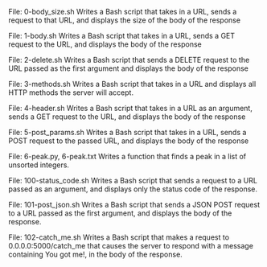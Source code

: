 File: 0-body_size.sh Writes a Bash script that takes in a URL, sends a request to that URL, and displays the size of the body of the response

File: 1-body.sh Writes a Bash script that takes in a URL, sends a GET request to the URL, and displays the body of the response

File: 2-delete.sh Writes a Bash script that sends a DELETE request to the URL passed as the first argument and displays the body of the response

File: 3-methods.sh Writes a Bash script that takes in a URL and displays all HTTP methods the server will accept.

File: 4-header.sh Writes a Bash script that takes in a URL as an argument, sends a GET request to the URL, and displays the body of the response

File: 5-post_params.sh Writes a Bash script that takes in a URL, sends a POST request to the passed URL, and displays the body of the response

File: 6-peak.py, 6-peak.txt Writes a function that finds a peak in a list of unsorted integers.

File: 100-status_code.sh Writes a Bash script that sends a request to a URL passed as an argument, and displays only the status code of the response.

File: 101-post_json.sh Writes a Bash script that sends a JSON POST request to a URL passed as the first argument, and displays the body of the response.

File: 102-catch_me.sh Writes a Bash script that makes a request to 0.0.0.0:5000/catch_me that causes the server to respond with a message containing You got me!, in the body of the response.